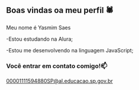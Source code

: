 ## Boas vindas oa meu perfil 🕷️

Meu nome é Yasmim Saes

-Estou estudando na Alura;

-Estou me desenvolvendo na linguagem JavaScript;

### Você entrar em contato comigo!📫

00001111594880SP@al.educacao.sp.gov.br 
